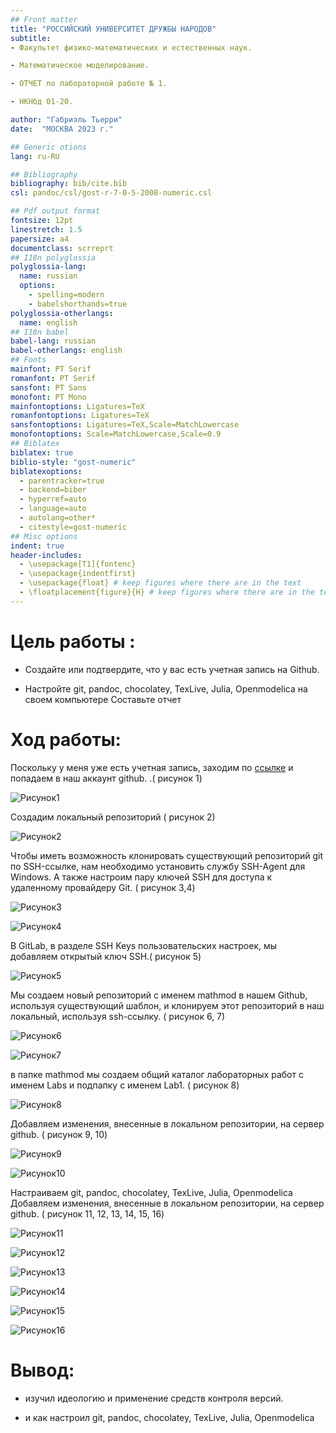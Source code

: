 ```yaml
---
## Front matter
title: "РОССИЙСКИЙ УНИВЕРСИТЕТ ДРУЖБЫ НАРОДОВ"
subtitle:
- Факультет физико-математических и естественных наук.

- Математическое моделирование.

- ОТЧЕТ по лабораторной работе № 1.

- НКНбд 01-20.

author: "Габриэль Тьерри"
date:  "МОСКВА 2023 г."

## Generic otions
lang: ru-RU

## Bibliography
bibliography: bib/cite.bib
csl: pandoc/csl/gost-r-7-0-5-2008-numeric.csl

## Pdf output format
fontsize: 12pt
linestretch: 1.5
papersize: a4
documentclass: scrreprt
## I18n polyglossia
polyglossia-lang:
  name: russian
  options:
	- spelling=modern
	- babelshorthands=true
polyglossia-otherlangs:
  name: english
## I18n babel
babel-lang: russian
babel-otherlangs: english
## Fonts
mainfont: PT Serif
romanfont: PT Serif
sansfont: PT Sans
monofont: PT Mono
mainfontoptions: Ligatures=TeX
romanfontoptions: Ligatures=TeX
sansfontoptions: Ligatures=TeX,Scale=MatchLowercase
monofontoptions: Scale=MatchLowercase,Scale=0.9
## Biblatex
biblatex: true
biblio-style: "gost-numeric"
biblatexoptions:
  - parentracker=true
  - backend=biber
  - hyperref=auto
  - language=auto
  - autolang=other*
  - citestyle=gost-numeric
## Misc options
indent: true
header-includes:
  - \usepackage[T1]{fontenc}
  - \usepackage{indentfirst}
  - \usepackage{float} # keep figures where there are in the text
  - \floatplacement{figure}{H} # keep figures where there are in the text
---
```


# Цель работы :

- Создайте или подтвердите, что у вас есть учетная запись на Github.

- Настройте git, pandoc, chocolatey, TexLive, Julia, Openmodelica на своем компьютере
  Составьте отчет

# Ход работы:

Поскольку у меня уже есть учетная запись, заходим по [ссылке](https://github.com/tgabriel22) и попадаем в наш аккаунт github. .( рисунок 1)

![](https://raw.githubusercontent.com/tgabriel22/mathmod/master/Labs/Lab1/report/report/image/Capture001.PNG "Рисунок1")

Cоздадим локальный репозиторий
( рисунок 2)

![](https://raw.githubusercontent.com/tgabriel22/mathmod/master/Labs/Lab1/report/report/image/Capture01.PNG "Рисунок2")

Чтобы иметь возможность клонировать существующий репозиторий git по SSH-ссылке, нам необходимо установить службу SSH-Agent для Windows.
A также настроим пару ключей SSH для доступа к удаленному провайдеру Git. ( рисунок 3,4)

![](https://raw.githubusercontent.com/tgabriel22/mathmod/master/Labs/Lab1/report/report/image/Capture1.PNG "Рисунок3")

![](https://raw.githubusercontent.com/tgabriel22/mathmod/master/Labs/Lab1/report/report/image/Capture2.PNG "Рисунок4")

В GitLab, в разделе SSH Keys пользовательских настроек, мы добавляем открытый ключ SSH.( рисунок 5)

![](https://raw.githubusercontent.com/tgabriel22/mathmod/master/Labs/Lab1/report/report/image/Capture3.PNG "Рисунок5")

Мы создаем новый репозиторий с именем mathmod в нашем Github, используя существующий шаблон, и клонируем этот репозиторий в наш локальный, используя ssh-ссылку. ( рисунок 6, 7)

![](https://raw.githubusercontent.com/tgabriel22/mathmod/master/Labs/Lab1/report/report/image/Capture4.PNG "Рисунок6")

![](https://raw.githubusercontent.com/tgabriel22/mathmod/master/Labs/Lab1/report/report/image/Capture5.PNG "Рисунок7")

в папке mathmod мы создаем общий каталог лабораторных работ с именем Labs и подпапку с именем Lab1. ( рисунок 8)

![](https://raw.githubusercontent.com/tgabriel22/mathmod/master/Labs/Lab1/report/report/image/Capture6.PNG "Рисунок8")

Добавляем изменения, внесенные в локальном репозитории, на сервер github. ( рисунок 9, 10)

![](https://raw.githubusercontent.com/tgabriel22/mathmod/master/Labs/Lab1/report/report/image/Capture7.PNG "Рисунок9")

![](https://raw.githubusercontent.com/tgabriel22/mathmod/master/Labs/Lab1/report/report/image/Capture10.PNG "Рисунок10")

Настраиваем git, pandoc, chocolatey, TexLive, Julia, Openmodelica
Добавляем изменения, внесенные в локальном репозитории, на сервер github. ( рисунок 11, 12, 13, 14, 15, 16)

![](https://raw.githubusercontent.com/tgabriel22/mathmod/master/Labs/Lab1/report/report/image/Choco.PNG "Рисунок11")

![](https://raw.githubusercontent.com/tgabriel22/mathmod/master/Labs/Lab1/report/report/image/Julia.PNG "Рисунок12")

![](https://raw.githubusercontent.com/tgabriel22/mathmod/master/Labs/Lab1/report/report/image/Make.PNG "Рисунок13")

![](https://raw.githubusercontent.com/tgabriel22/mathmod/master/Labs/Lab1/report/report/image/Pandoc.PNG "Рисунок14")

![](https://raw.githubusercontent.com/tgabriel22/mathmod/master/Labs/Lab1/report/report/image/TexLive.PNG "Рисунок15")

![](https://raw.githubusercontent.com/tgabriel22/mathmod/master/Labs/Lab1/report/report/image/openmodelica.PNG "Рисунок16")

# Вывод:

- изучил идеологию и применение средств контроля версий.

- и как настроил git, pandoc, chocolatey, TexLive, Julia, Openmodelica
